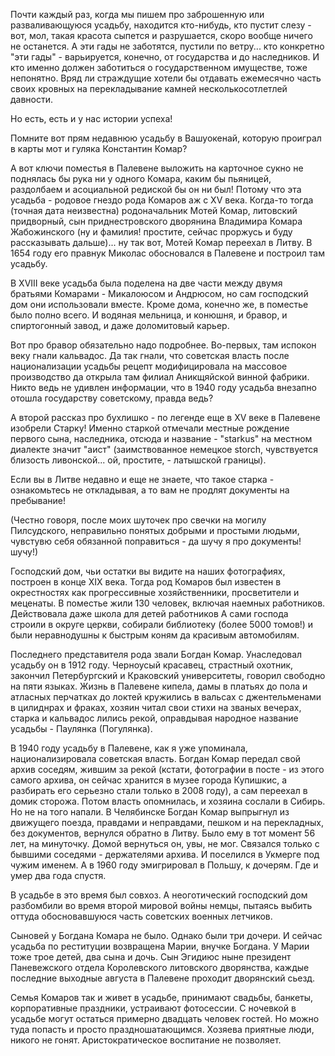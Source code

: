 Почти каждый раз, когда мы пишем про заброшенную или разваливающуюся усадьбу, находится кто-нибудь, кто пустит слезу - вот, мол, такая красота сыпется и разрушается, скоро вообще ничего не останется. А эти гады не заботятся, пустили по ветру... кто конкретно "эти гады" - варьируется, конечно, от государства и до наследников. И кто именно должен заботиться о государственном имуществе, тоже непонятно. Вряд ли страждущие хотели бы отдавать ежемесячно часть своих кровных на перекладывание камней несколькосотлетлей давности.

Но есть, есть и у нас истории успеха!

Помните вот прям недавнюю усадьбу в Вашуокенай, которую проиграл в карты мот и гуляка Константин Комар?

А вот ключи поместья в Палевене выложить на карточное сукно не поднялась бы рука ни у одного Комара, каким бы пьяницей, раздолбаем и асоциальной редиской бы он ни был! Потому что эта усадьба - родовое гнездо рода Комаров аж с XV века. Когда-то тогда (точная дата неизвестна) родоначальник Мотей Комар, литовский придворный, сын приднестровского дворянина Владимира Комара Жабожинского (ну и фамилия! простите, сейчас проржусь и буду рассказывать дальше)... ну так вот, Мотей Комар переехал в Литву. В 1654 году его правнук Миколас обосновался в Палевене и построил там усадьбу.

В XVIII веке усадьба была поделена на две части между двумя братьями Комарами - Микалоюсом и Андрюсом, но сам господский дом они использовали вместе. Кроме дома, конечно же, в поместье было полно всего. И водяная мельница, и конюшня, и бравор, и спиртогонный завод, и даже доломитовый карьер.

Вот про бравор обязательно надо подробнее. Во-первых, там испокон веку гнали кальвадос. Да так гнали, что советская власть после национализации усадьбы рецепт модифицировала на массовое производство да открыла там филиал Аникщяйской винной фабрики. Никто ведь не удивлен информации, что в 1940 году усадьба внезапно отошла государству советскому, правда ведь?

А второй рассказ про бухлишко - по легенде еще в XV веке в Палевене изобрели Старку! Именно старкой отмечали местные рождение первого сына, наследника, отсюда и название - "starkus" на местном диалекте значит "аист" (заимствованное немецкое storch, чувствуется близость ливонской... ой, простите, - латышской границы). 

Если вы в Литве недавно и еще не знаете, что такое старка - ознакомьтесь не откладывая, а то вам не продлят документы на пребывание!

(Честно говоря, после моих шуточек про свечки на могилу Пилсудского, неправильно понятых добрыми и простыми людьми, чувстувю себя обязанной поправиться - да шучу я про документы! шучу!)

Господский дом, чьи остатки вы видите на наших фотографиях, построен в конце XIX века. Тогда род Комаров был известен в окрестностях как прогрессивные хозяйственники, просветители и меценаты. В поместье жили 130 человек, включая наемных работников. Действовала даже школа для детей работников А сами господа строили в округе церкви, собирали библиотеку (более 5000 томов!) и были неравнодушны к быстрым коням да красивым автомобилям.

Последнего представителя рода звали Богдан Комар. Унаследовал усадьбу он в 1912 году. Черноусый красавец, страстный охотник, закончил Петербургский и Краковский университеты, говорил свободно на пяти языках. Жизнь в Палевене кипела, дамы в платьях до пола и атласных перчатках до локтей кружились в вальсах с джентельменами в цилиднрах и фраках, хозяин читал свои стихи на званых вечерах, старка и кальвадос лились рекой, оправдывая народное название усадьбы - Паулянка (Погулянка).

В 1940 году усадьбу в Палевене, как я уже упоминала, национализировала советская власть. Богдан Комар передал свой архив соседям, жившим за рекой (кстати, фотографии в посте - из этого самого архива, он сейчас хранится в музее города Купишкис, а разбирать его серьезно стали только в 2008 году), а сам переехал в домик сторожа. Потом власть опомнилась, и хозяина сослали в Сибирь. Но не на того напали. В Челябинске Богдан Комар выпрыгнул из движущего поезда, правдами и неправдами, пешком и на перекладных, без документов, вернулся обратно в Литву. Было ему в тот момент 56 лет, на минуточку. Домой вернуться он, увы, не мог. Связался только с бывшими соседями -  держателями архива. И поселился в Укмерге под чужим именем. А в 1960 году эмигрировал в Польшу, к дочерям. Где и умер два года спустя.

В усадьбе в это время был совхоз. А неоготический господский дом разбомбили во время второй мировой войны немцы, пытаясь выбить оттуда обосновавшуюся часть советских военных летчиков.

Сыновей у Богдана Комара не было. Однако были три дочери. И сейчас усадьба по реституции возвращена Марии, внучке Богдана. У Марии тоже трое детей, два сына и дочь. Сын Эгидиюс ныне президент Паневежского отдела Королевского литовского дворянства, каждые последние выходные августа в Палевене проходит дворянский сьезд. 

Семья Комаров так и живет в усадьбе, принимают свадьбы, банкеты, корпоративные праздники, устраивают фотосессии. С ночевкой в усадьбе могут остаться примерно двадцать человек гостей. Но можно туда попасть и просто праздношатающимся. Хозяева приятные люди, никого не гонят. Аристократическое воспитание не позволяет.

